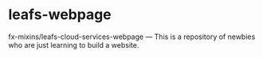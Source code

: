 # leafs-webpage
fx-mixins/leafs-cloud-services-webpage —  This is a repository of newbies who are just learning to build a website.

